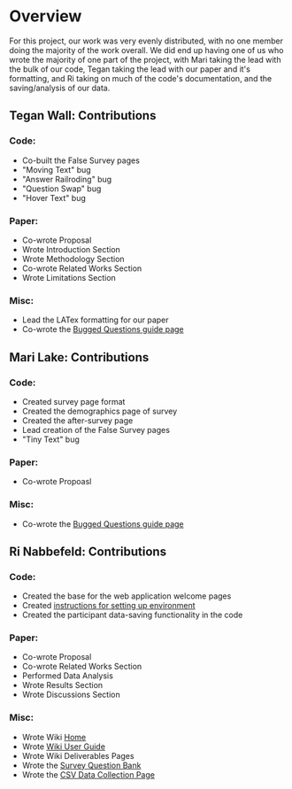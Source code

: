 # Overview
For this project, our work was very evenly distributed, with no one member doing the majority of the work overall. We did end up having one of us who wrote the majority of one part of the project, with Mari taking the lead with the bulk of our code, Tegan taking the lead with our paper and it's formatting, and Ri taking on much of the code's documentation, and the saving/analysis of our data. 

## Tegan Wall: Contributions
### Code: 
- Co-built the False Survey pages
- "Moving Text" bug
- "Answer Railroding" bug
- "Question Swap" bug
- "Hover Text" bug
### Paper:
- Co-wrote Proposal
- Wrote Introduction Section
- Wrote Methodology Section
- Co-wrote Related Works Section
- Wrote Limitations Section
### Misc: 
- Lead the LATex formatting for our paper
- Co-wrote the [Bugged Questions guide page](https://github.com/csu-hci-projects/SP24-User-Patience-Against-Bugged-Technology/wiki/Bugged_Questions)

## Mari Lake: Contributions
### Code: 
- Created survey page format
- Created the demographics page of survey
- Created the after-survey page
- Lead creation of the False Survey pages
- "Tiny Text" bug
### Paper:
- Co-wrote Propoasl
### Misc: 
- Co-wrote the [Bugged Questions guide page](https://github.com/csu-hci-projects/SP24-User-Patience-Against-Bugged-Technology/wiki/Bugged_Questions)

## Ri Nabbefeld: Contributions
### Code:
- Created the base for the web application welcome pages
- Created [instructions for setting up environment](https://github.com/csu-hci-projects/SP24-User-Patience-Against-Bugged-Technology/wiki/CS_Apps)
- Created the participant data-saving functionality in the code
### Paper:
- Co-wrote Proposal
- Co-wrote Related Works Section
- Performed Data Analysis 
- Wrote Results Section
- Wrote Discussions Section
### Misc: 
- Wrote Wiki [Home](https://github.com/csu-hci-projects/SP24-User-Patience-Against-Bugged-Technology/wiki)
- Wrote [Wiki User Guide](https://github.com/csu-hci-projects/SP24-User-Patience-Against-Bugged-Technology/wiki/User_Guide)
- Wrote Wiki Deliverables Pages
- Wrote the [Survey Question Bank](https://github.com/csu-hci-projects/SP24-User-Patience-Against-Bugged-Technology/wiki/Question_Bank)
- Wrote the [CSV Data Collection Page](https://github.com/csu-hci-projects/SP24-User-Patience-Against-Bugged-Technology/wiki/CSV_Data) 
